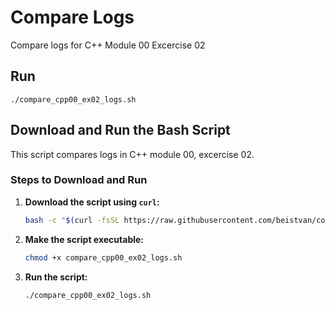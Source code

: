 # Compare Logs
Compare logs for C++ Module 00 Excercise 02

## Run
`./compare_cpp00_ex02_logs.sh`

## Download and Run the Bash Script

This script compares logs in C++ module 00, excercise 02.

### Steps to Download and Run

1. **Download the script using `curl`:**

    ```sh
    bash -c "$(curl -fsSL https://raw.githubusercontent.com/beistvan/compare_cpp00_ex02_logs/main/compare_cpp00_ex02_logs.sh)"
    ```

2. **Make the script executable:**

    ```sh
    chmod +x compare_cpp00_ex02_logs.sh
    ```

3. **Run the script:**

    ```sh
    ./compare_cpp00_ex02_logs.sh
    ```
